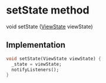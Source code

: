 


# setState method








void setState
([ViewState](../../enums_enums/ViewState.md) viewState)








## Implementation

```dart
void setState(ViewState viewState) {
  _state = viewState;
  notifyListeners();
}
```







